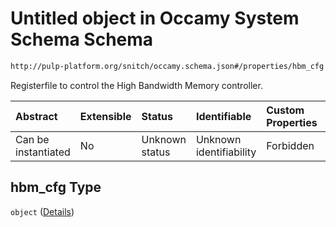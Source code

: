 # Untitled object in Occamy System Schema Schema

```txt
http://pulp-platform.org/snitch/occamy.schema.json#/properties/hbm_cfg
```

Registerfile to control the High Bandwidth Memory controller.

| Abstract            | Extensible | Status         | Identifiable            | Custom Properties | Additional Properties | Access Restrictions | Defined In                                                       |
| :------------------ | :--------- | :------------- | :---------------------- | :---------------- | :-------------------- | :------------------ | :--------------------------------------------------------------- |
| Can be instantiated | No         | Unknown status | Unknown identifiability | Forbidden         | Allowed               | none                | [occamy.schema.json*](occamy.schema.json "open original schema") |

## hbm_cfg Type

`object` ([Details](occamy-properties-hbm_cfg.md))
